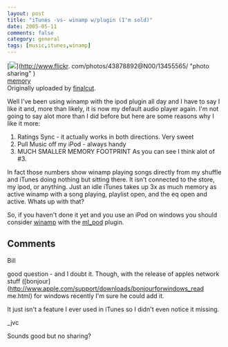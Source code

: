 ```yaml
---
layout: post
title: "iTunes -vs- winamp w/plugin (I'm sold)"
date: 2005-05-11
comments: false
category: general
tags: [music,itunes,winamp]
---
```

[![](http://photos10.flickr.com/13455565_75bac74640_m.jpg)](http://www.flickr.
com/photos/43878892@N00/13455565/ "photo sharing" )  
[memory](http://www.flickr.com/photos/43878892@N00/13455565/)  
Originally uploaded by [finalcut](http://www.flickr.com/people/43878892@N00/).

Well I've been using winamp with the ipod plugin all day and I have to say I
like it and, more than likely, it is now my default audio player again. I'm
not going to say alot more than I did before but here are some reasons why I
like it more:  

  1. Ratings Sync - it actually works in both directions. Very sweet
  2. Pull Music off my iPod - always handy
  3. MUCH SMALLER MEMORY FOOTPRINT
As you can see I think alot of #3.  

In fact those numbers show winamp playing songs directly from my shuffle and
iTunes doing nothing but sitting there. It isn't connected to the store, my
ipod, or anything. Just an idle iTunes takes up 3x as much memory as active
winamp with a song playing, playlist open, and the eq open and active. Whats
up with that?  

So, if you haven't done it yet and you use an iPod on windows you should
consider [winamp](http://winamp.com) with the
[ml_pod](http://winamp.com/plugins/details.php?id=138888) plugin.  

## Comments

Bill

good question - and I doubt it. Though, with the release of apples network
stuff ([bonjour](http://www.apple.com/support/downloads/bonjourforwindows_read
me.html) for windows recently I'm sure he could add it.  

It just isn't a feature I ever used in iTunes so I didn't even notice it
missing.

_jvc

Sounds good but no sharing?

